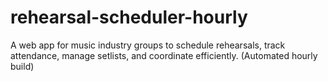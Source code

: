 # rehearsal-scheduler-hourly
A web app for music industry groups to schedule rehearsals, track attendance, manage setlists, and coordinate efficiently. (Automated hourly build)
